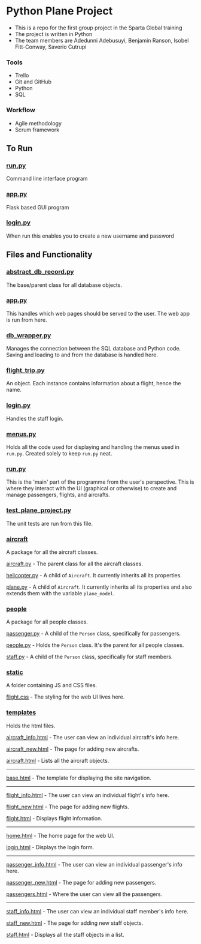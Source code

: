 # Python Plane Project
- This is a repo for the first group project in the Sparta Global training
- The project is written in Python
- The team members are Adedunni Adebusuyi, Benjamin Ranson, Isobel Fitt-Conway, Saverio Cutrupi

### Tools
- Trello
- Git and GitHub
- Python
- SQL

### Workflow
- Agile methodology
- Scrum framework

## To Run
### [run.py](run.py)
Command line interface program

### [app.py](app.py)
Flask based GUI program

### [login.py](login.py)
When run this enables you to create a new username and password

## Files and Functionality
### [abstract_db_record.py](abstract_db_record.py)
The base/parent class for all database objects.

### [app.py](app.py)
This handles which web pages should be served to the user. The web app is run from here.

### [db_wrapper.py](db_wrapper.py)
Manages the connection between the SQL database and Python code. Saving and loading to and from the database is handled here.

### [flight_trip.py](flight_trip.py)
An object. Each instance contains information about a flight, hence the name.

### [login.py](login.py)
Handles the staff login.

### [menus.py](menus.py)
Holds all the code used for displaying and handling the menus used in `run.py`. Created solely to keep `run.py` neat.

### [run.py](run.py)
This is the 'main' part of the programme from the user's perspective. This is where they interact with the UI (graphical or otherwise) to create and manage passengers, flights, and aircrafts.

### [test_plane_project.py](test_plane_project.py)
The unit tests are run from this file.

### [aircraft](./aircraft)
A package for all the aircraft classes.

[aircraft.py](./aircraft/aircraft.py) -
The parent class for all the aircraft classes.

[helicopter.py](./aircraft/helicopter.py) -
A child of `Aircraft`. It currently inherits all its properties.

[plane.py](./aircraft/plane.py) -
A child of `Aircraft`. It currently inherits all its properties and also extends them with the variable `plane_model`.

### [people](./people)
A package for all people classes.

[passenger.py](./people/passenger.py) -
A child of the `Person` class, specifically for passengers.

[people.py](./people/people.py) -
Holds the `Person` class. It's the parent for all people classes.

[staff.py](./people/staff.py) -
A child of the `Person` class, specifically for staff members.

### [static](./static)
A folder containing JS and CSS files.

[flight.css](./static/flight.css) -
The styling for the web UI lives here.

### [templates](./templates)
Holds the html files.

[aircraft_info.html](./templates/aircraft_info.html) -
The user can view an individual aircraft's info here.

[aircraft_new.html](./templates/aircraft_new.html) - 
The page for adding new aircrafts.

[aircraft.html](./templates/aircraft.html) -
Lists all the aircraft objects.

---

[base.html](./templates/base.html) -
The template for displaying the site navigation.

---

[flight_info.html](./templates/flight_info.html) - 
The user can view an individual flight's info here.

[flight_new.html](./templates/flight_new.html) -
The page for adding new flights.

[flight.html](./templates/flight.html) -
Displays flight information.

---

[home.html](./templates/home.html) - 
The home page for the web UI.

[login.html](./templates/login.html) -
Displays the login form.  

---

[passenger_info.html](./templates/passenger_info.html) -
The user can view an individual passenger's info here.

[passenger_new.html](./templates/passenger_new.html) -
The page for adding new passengers.

[passengers.html](./templates/passengers.html) -
Where the user can view all the passengers.

---

[staff_info.html](./templates/staff_info.html) -
The user can view an individual staff member's info here.

[staff_new.html](./templates/staff_new.html) - 
The page for adding new staff objects.

[staff.html](./templates/staff.html) - 
Displays all the staff objects in a list.